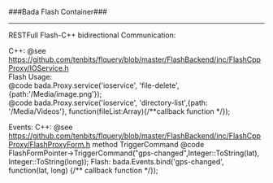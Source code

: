 ###Bada Flash Container###

----------

RESTFull Flash-C++ bidirectional Communication:

C++: @see https://github.com/tenbits/flquery/blob/master/FlashBackend/inc/FlashCppProxy/IOService.h<br/>
Flash Usage: <br/>
	@code bada.Proxy.service('ioservice', 'file-delete',{path:'/Media/image.png'});<br/>
	@code bada.Proxy.service('ioservice', 'directory-list',{path: '/Media/Videos'}, function(fileList:Array){/**callback function */});

Events:
C++:  @see https://github.com/tenbits/flquery/blob/master/FlashBackend/inc/FlashCppProxy/FlashProxyForm.h method TriggerCommand
	  @code FlashFormPointer->TriggerCommand("gps-changed",Integer::ToString(lat), Integer::ToString(long)); 
Flash: bada.Events.bind('gps-changed', function(lat, long) {/** callback function */});